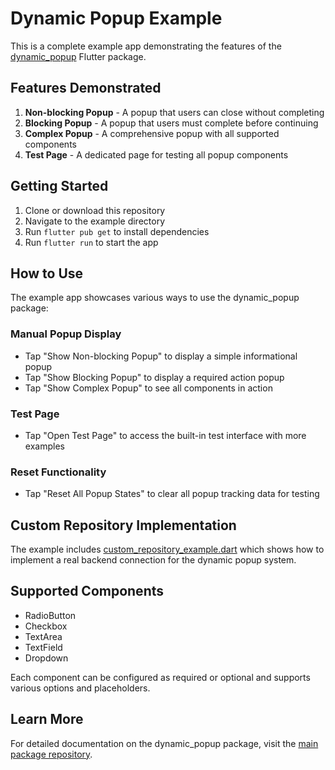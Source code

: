 # Dynamic Popup Example

This is a complete example app demonstrating the features of the [dynamic_popup](https://pub.dev/packages/dynamic_popup) Flutter package.

## Features Demonstrated

1. **Non-blocking Popup** - A popup that users can close without completing
2. **Blocking Popup** - A popup that users must complete before continuing
3. **Complex Popup** - A comprehensive popup with all supported components
4. **Test Page** - A dedicated page for testing all popup components

## Getting Started

1. Clone or download this repository
2. Navigate to the example directory
3. Run `flutter pub get` to install dependencies
4. Run `flutter run` to start the app

## How to Use

The example app showcases various ways to use the dynamic_popup package:

### Manual Popup Display
- Tap "Show Non-blocking Popup" to display a simple informational popup
- Tap "Show Blocking Popup" to display a required action popup
- Tap "Show Complex Popup" to see all components in action

### Test Page
- Tap "Open Test Page" to access the built-in test interface with more examples

### Reset Functionality
- Tap "Reset All Popup States" to clear all popup tracking data for testing

## Custom Repository Implementation

The example includes [custom_repository_example.dart](lib/custom_repository_example.dart) which shows how to implement a real backend connection for the dynamic popup system.

## Supported Components

- RadioButton
- Checkbox
- TextArea
- TextField
- Dropdown

Each component can be configured as required or optional and supports various options and placeholders.

## Learn More

For detailed documentation on the dynamic_popup package, visit the [main package repository](https://pub.dev/packages/dynamic_popup).